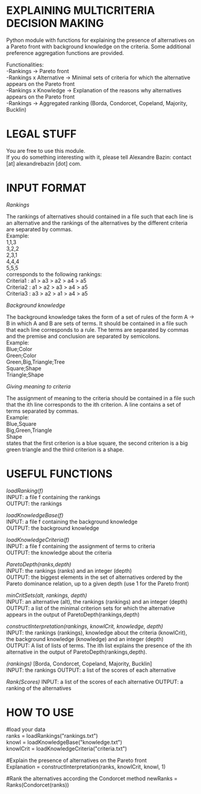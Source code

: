 # EXPLAINING MULTICRITERIA DECISION MAKING

Python module with functions for explaining the presence of alternatives on a Pareto front with background knowledge on the criteria. Some additional preference aggregation functions are provided.

Functionalities:<br/>
-Rankings -> Pareto front<br/>
-Rankings x Alternative -> Minimal sets of criteria for which the alternative appears on the Pareto front<br/>
-Rankings x Knowledge -> Explanation of the reasons why alternatives appears on the Pareto front<br/>
-Rankings -> Aggregated ranking (Borda, Condorcet, Copeland, Majority, Bucklin)

# LEGAL STUFF

You are free to use this module.<br/>
If you do something interesting with it, please tell Alexandre Bazin: contact [at] alexandrebazin [dot] com.

# INPUT FORMAT

*Rankings*

The rankings of alternatives should contained in a file such that each line is an alternative and the rankings of the alternatives by the different criteria are separated by commas.<br/>
Example:<br/>
1,1,3<br/>
3,2,2<br/>
2,3,1<br/>
4,4,4<br/>
5,5,5<br/>
corresponds to the following rankings:<br/>
Criteria1 : a1 > a3 > a2 > a4 > a5<br/>
Criteria2 : a1 > a2 > a3 > a4 > a5<br/>
Criteria3 : a3 > a2 > a1 > a4 > a5


*Background knowledge*

The background knowledge takes the form of a set of rules of the form A -> B in which A and B are sets of terms. It should be contained in a file such that each line corresponds to a rule. The terms are separated by commas and the premise and conclusion are separated by semicolons.<br/>
Example:<br/>
Blue;Color<br/>
Green;Color<br/>
Green,Big,Triangle;Tree<br/>
Square;Shape<br/>
Triangle;Shape<br/>


*Giving meaning to criteria*

The assignment of meaning to the criteria should be contained in a file such that the ith line corresponds to the ith criterion. A line contains a set of terms separated by commas.<br/>
Example:<br/>
Blue,Square<br/>
Big,Green,Triangle<br/>
Shape<br/>
states that the first criterion is a blue square, the second criterion is a big green triangle and the third criterion is a shape.

# USEFUL FUNCTIONS

*loadRanking(f)*<br/>
INPUT: a file f containing the rankings<br/>
OUTPUT: the rankings


*loadKnowledgeBase(f)*<br/>
INPUT: a file f containing the background knowledge<br/>
OUTPUT: the background knowledge


*loadKnowledgeCriteria(f)*<br/>
INPUT: a file f containing the assignment of terms to criteria<br/>
OUTPUT: the knowledge about the criteria


*ParetoDepth(ranks,depth)*<br/>
INPUT: the rankings (ranks) and an integer (depth)<br/>
OUTPUT: the biggest elements in the set of alternatives ordered by the Pareto dominance relation, up to a given depth (use 1 for the Pareto front)


*minCritSets(alt, rankings, depth)*<br/>
INPUT: an alternative (alt), the rankings (rankings) and an integer (depth)<br/>
OUTPUT: a list of the minimal criterion sets for which the alternative appears in the output of ParetoDepth(rankings,depth)


*constructInterpretation(rankings, knowlCrit, knowledge, depth)*<br/>
INPUT: the rankings (rankings), knowledge about the criteria (knowlCrit), the background knowledge (knowledge) and an integer (depth)<br/>
OUTPUT: A list of lists of terms. The ith list explains the presence of the ith alternative in the output of ParetoDepth(rankings,depth).


*<aggregation function>(rankings)* [Borda, Condorcet, Copeland, Majority, Bucklin]<br/>
INPUT: the rankings
OUTPUT: a list of the scores of each alternative
  
  
*Rank(Scores)*
INPUT: a list of the scores of each alternative
OUTPUT: a ranking of the alternatives


# HOW TO USE

#load your data<br/>
ranks = loadRankings("rankings.txt")<br/>
knowl = loadKnowledgeBase("knowledge.txt")<br/>
knowlCrit = loadKnowledgeCriteria("criteria.txt")

#Explain the presence of alternatives on the Pareto front<br/>
Explanation = constructInterpretation(ranks, knowlCrit, knowl, 1)

#Rank the alternatives according the Condorcet method
newRanks = Ranks(Condorcet(ranks))
